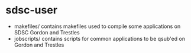 sdsc-user
=========

* makefiles/ contains makefiles used to compile some applications on SDSC Gordon and Trestles
* jobscripts/ contains scripts for common applications to be qsub'ed on Gordon and Trestles
